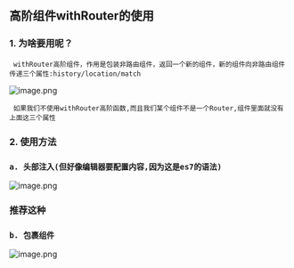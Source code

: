 ## 高阶组件withRouter的使用

### 1. 为啥要用呢？

	 withRouter高阶组件，作用是包装非路由组件，返回一个新的组件，新的组件向非路由组件传递三个属性:history/location/match

![image.png](https://i.loli.net/2020/06/27/9co37vPhzLsebVj.png)
	
	 如果我们不使用withRouter高阶函数,而且我们某个组件不是一个Router,组件里面就没有上面这三个属性

### 2. 使用方法
### `a. 头部注入(但好像编辑器要配置内容,因为这是es7的语法)`
![image.png](https://i.loli.net/2020/06/27/nEQxl5W7RMhYszk.png)	

### 推荐这种
### `b. 包裹组件`
![image.png](https://i.loli.net/2020/06/27/tDNyw2bs1kjnVWG.png)